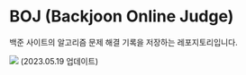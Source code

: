# BOJ (Backjoon Online Judge)
백준 사이트의 알고리즘 문제 해결 기록을 저장하는 레포지토리입니다. 

<img src="https://github.com/HEETHUB/BOJ/assets/113952597/98393b60-210f-4c40-9de4-57c3eb32af2d">
(2023.05.19 업데이트)
